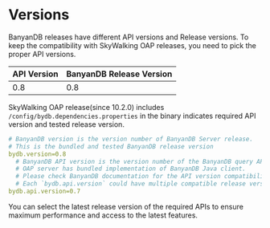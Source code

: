 # Versions

BanyanDB releases have different API versions and Release versions. To keep the compatibility with SkyWalking
OAP releases, you need to pick the proper API versions.

| API Version | BanyanDB Release Version |
|-------------|--------------------------|
| 0.8         | 0.8                      |

SkyWalking OAP release(since 10.2.0) includes `/config/bydb.dependencies.properties` in the binary indicates required
API version and tested release version.

```yaml
# BanyanDB version is the version number of BanyanDB Server release.
# This is the bundled and tested BanyanDB release version
bydb.version=0.8
  # BanyanDB API version is the version number of the BanyanDB query APIs
  # OAP server has bundled implementation of BanyanDB Java client.
  # Please check BanyanDB documentation for the API version compatibility.
  # Each `bydb.api.version` could have multiple compatible release version(`bydb.version`).
bydb.api.version=0.7
```

You can select the latest release version of the required APIs to ensure maximum performance and access to the latest
features.